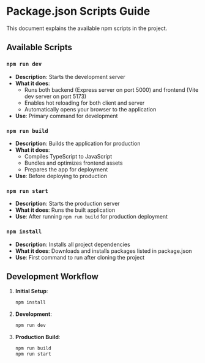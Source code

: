 # Package.json Scripts Guide

This document explains the available npm scripts in the project.

## Available Scripts

### `npm run dev`
- **Description**: Starts the development server
- **What it does**: 
  - Runs both backend (Express server on port 5000) and frontend (Vite dev server on port 5173)
  - Enables hot reloading for both client and server
  - Automatically opens your browser to the application
- **Use**: Primary command for development

### `npm run build`
- **Description**: Builds the application for production
- **What it does**:
  - Compiles TypeScript to JavaScript
  - Bundles and optimizes frontend assets
  - Prepares the app for deployment
- **Use**: Before deploying to production

### `npm run start`
- **Description**: Starts the production server
- **What it does**: Runs the built application
- **Use**: After running `npm run build` for production deployment

### `npm install`
- **Description**: Installs all project dependencies
- **What it does**: Downloads and installs packages listed in package.json
- **Use**: First command to run after cloning the project

## Development Workflow

1. **Initial Setup**:
   ```bash
   npm install
   ```

2. **Development**:
   ```bash
   npm run dev
   ```

3. **Production Build**:
   ```bash
   npm run build
   npm run start
   ```